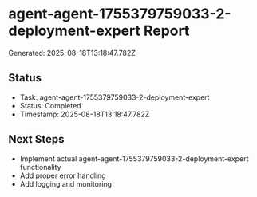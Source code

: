 # agent-agent-1755379759033-2-deployment-expert Report

Generated: 2025-08-18T13:18:47.782Z

## Status
- Task: agent-agent-1755379759033-2-deployment-expert
- Status: Completed
- Timestamp: 2025-08-18T13:18:47.782Z

## Next Steps
- Implement actual agent-agent-1755379759033-2-deployment-expert functionality
- Add proper error handling
- Add logging and monitoring
